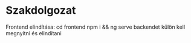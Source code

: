 # Szakdolgozat
Frontend elindítása: cd frontend npm i && ng serve   backendet külön kell megnyitni és elindítani
